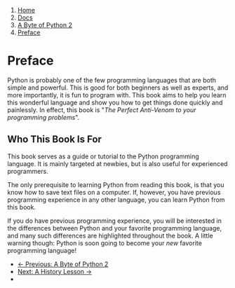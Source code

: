 <!-- -
Title: A Byte of Python 2 - Preface
Description: Preface to "A Byte of Python 2"
Author: Swaroop C H
Editor: Marios Zindilis
First Published: 2003
Last Updated: 2014-07-05
- -->

<ol class="breadcrumb" itemprop="breadcrumb">
    <li><a href="/">Home</a></li>
    <li><a href="/docs/">Docs</a></li>
    <li><a href="/docs/a-byte-of-python-2/">A Byte of Python 2</a></li>
    <li><a href="/docs/a-byte-of-python-2/preface/">Preface</a></li>
</ol>

Preface
=======

Python is probably one of the few programming languages that are both simple 
and powerful. This is good for both beginners as well as experts, and more 
importantly, it is fun to program with. This book aims to help you learn this 
wonderful language and show you how to get things done quickly and painlessly. 
In effect, this book is "*The Perfect Anti-Venom to your programming 
problems*".

Who This Book Is For
--------------------

This book serves as a guide or tutorial to the Python programming language. It 
is mainly targeted at newbies, but is also useful for experienced programmers.

The only prerequisite to learning Python from reading this book, is that you 
know how to save text files on a computer. If, however, you have previous 
programming experience in any other language, you can learn Python from this 
book.

If you do have previous programming experience, you will be interested in the 
differences between Python and your favorite programming language, and many 
such differences are highlighted throughout the book. A little warning though: 
Python is soon going to become your *new* favorite programming language!

<ul class='pager'>
    <li class='previous'>
        <a href='/docs/a-byte-of-python-2/'>&larr; Previous: A Byte of Python 2</a>
    </li>
    <li class='next'>
        <a href='/docs/a-byte-of-python-2/preface/a-history-lesson.html'>Next: A History Lesson &rarr;</a>
    <li>
</ul>
